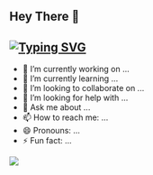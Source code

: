 ## Hey There 👋
## [![Typing SVG](https://readme-typing-svg.demolab.com?font=Fira+Code&size=22&pause=500&color=29D4F7&width=300&height=35&lines=BrahmaYatmika%F0%9F%92%BB;Genri+Aiichiro%F0%9F%A7%A0)](https://git.io/typing-svg)

- 🔭 I’m currently working on ...
- 🌱 I’m currently learning ...
- 👯 I’m looking to collaborate on ...
- 🤔 I’m looking for help with ...
- 💬 Ask me about ...
- 📫 How to reach me: ...
- 😄 Pronouns: ...
- ⚡ Fun fact: ...

[![](https://visitcount.itsvg.in/api?id=BrahmaYatmika&label=Profile%20Views&color=0&pretty=false)](https://visitcount.itsvg.in)
